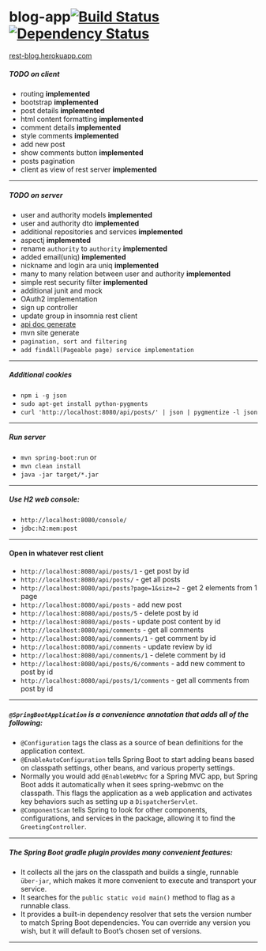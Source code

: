 # blog-app[![Build Status](https://travis-ci.org/solairerove/blog-app.svg?branch=master)](https://travis-ci.org/solairerove/blog-app) [![Dependency Status](https://www.versioneye.com/user/projects/574ffa3ee298f30028d711f1/badge.svg?style=flat)](https://www.versioneye.com/user/projects/574ffa3ee298f30028d711f1)
[rest-blog.herokuapp.com](https://rest-blog.herokuapp.com)
##### TODO on client

* routing **implemented**
* bootstrap **implemented**
* post details **implemented**
* html content formatting **implemented**
* comment details **implemented**
* style comments **implemented**
* add new post 
* show comments button **implemented**
* posts pagination
* client as view of rest server **implemented**

___

##### TODO on server

* user and authority models **implemented**
* user and authority dto **implemented**
* additional repositories and services **implemented**
* aspectj **implemented**
* rename `authority` to `authority` **implemented**
* added email(uniq) **implemented**
* nickname and login ara uniq **implemented**
* many to many relation between user and authority **implemented**
* simple rest security filter **implemented**
* additional junit and mock
* OAuth2 implementation
* sign up controller
* update group in insomnia rest client
* [api doc generate](https://github.com/kongchen/swagger-maven-plugin#typesToSkip)
* mvn site generate
* `pagination, sort and filtering`
* `add findAll(Pageable page) service implementation`
___

##### Additional cookies

* `npm i -g json`
* `sudo apt-get install python-pygments`
* `curl 'http://localhost:8080/api/posts/' | json | pygmentize -l json`

___

##### Run server

* `mvn spring-boot:run`
or
* `mvn clean install`
* `java -jar target/*.jar`

___

##### Use H2 web console:

* `http://localhost:8080/console/`
* `jdbc:h2:mem:post`

___

#### Open in whatever rest client

* `http://localhost:8080/api/posts/1` - get post by id
* `http://localhost:8080/api/posts/` - get all posts
* `http://localhost:8080/api/posts?page=1&size=2` - get 2 elements from 1 page 
* `http://localhost:8080/api/posts` - add new post
* `http://localhost:8080/api/posts/5` - delete post by id
* `http://localhost:8080/api/posts` - update post content by id
* `http://localhost:8080/api/comments` - get all comments
* `http://localhost:8080/api/comments/1` - get comment by id
* `http://localhost:8080/api/comments` - update review by id
* `http://localhost:8080/api/comments/1` - delete comment by id
* `http://localhost:8080/api/posts/6/comments` - add new comment to post by id
* `http://localhost:8080/api/posts/1/comments` - get all comments from post by id

___

##### `@SpringBootApplication` is a convenience annotation that adds all of the following:
* `@Configuration` tags the class as a source of bean definitions for the application context.
* `@EnableAutoConfiguration` tells Spring Boot to start adding beans based on classpath settings, other beans, and various property settings.
* Normally you would add `@EnableWebMvc` for a Spring MVC app, but Spring Boot adds it automatically when it sees spring-webmvc on the classpath. This flags the application as a web application and activates key behaviors such as setting up a `DispatcherServlet`.
* `@ComponentScan` tells Spring to look for other components, configurations, and services in the package, allowing it to find the `GreetingController`.

___

##### The Spring Boot gradle plugin provides many convenient features:

* It collects all the jars on the classpath and builds a single, runnable `über-jar`, which makes it more convenient to execute and transport your service.
* It searches for the `public static void main()` method to flag as a runnable class.
* It provides a built-in dependency resolver that sets the version number to match Spring Boot dependencies. You can override any version you wish, but it will default to Boot’s chosen set of versions.

____
